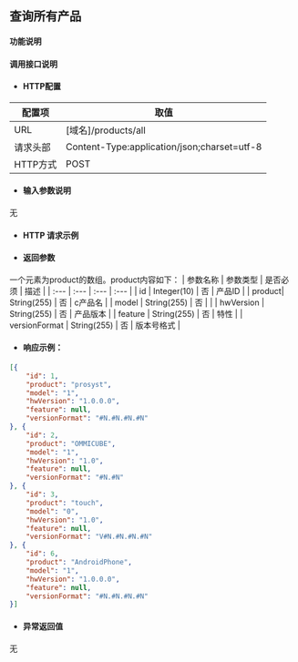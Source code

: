 ## 查询所有产品

#### 功能说明



#### 调用接口说明

* #### HTTP配置

| 配置项 | 取值 |
| --- | --- |
| URL | \[域名\]/products/all|
| 请求头部 | Content-Type:application/json;charset=utf-8 |
| HTTP方式 | POST|

* #### 输入参数说明

无


* #### HTTP 请求示例


* #### 返回参数
一个元素为product的数组。product内容如下：
| 参数名称 | 参数类型 | 是否必须 | 描述 |
| :--- | :--- | :--- | :--- |
| id | Integer\(10\) | 否 |  产品ID |
|  product| String\(255\) | 否 | c产品名   |
| model | String\(255\) | 否 |   |
| hwVersion | String\(255\) | 否 | 产品版本  |
| feature | String\(255\) | 否 | 特性   |
| versionFormat | String\(255\) | 否 | 版本号格式  |


* #### 响应示例：

```json
[{
	"id": 1,
	"product": "prosyst",
	"model": "1",
	"hwVersion": "1.0.0.0",
	"feature": null,
	"versionFormat": "#N.#N.#N.#N"
}, {
	"id": 2,
	"product": "OMMICUBE",
	"model": "1",
	"hwVersion": "1.0",
	"feature": null,
	"versionFormat": "#N.#N"
}, {
	"id": 3,
	"product": "touch",
	"model": "0",
	"hwVersion": "1.0",
	"feature": null,
	"versionFormat": "V#N.#N.#N.#N"
}, {
	"id": 6,
	"product": "AndroidPhone",
	"model": "1",
	"hwVersion": "1.0.0.0",
	"feature": null,
	"versionFormat": "#N.#N.#N.#N"
}]
```

* #### 异常返回值

无




